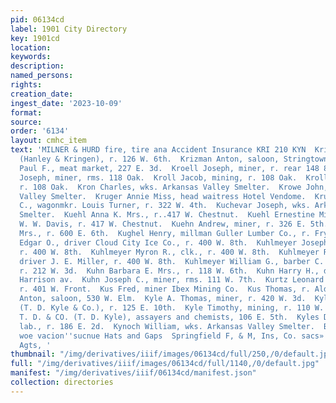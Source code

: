 ```yaml
---
pid: 06134cd
label: 1901 City Directory
key: 1901cd
location: 
keywords: 
description: 
named_persons: 
rights: 
creation_date: 
ingest_date: '2023-10-09'
format: 
source: 
order: '6134'
layout: cmhc_item
text: 'MILNER & HURD fire, tire ana Accident Insurance KRI 210 KYN  Kringen Lena Miss
  (Hanley & Kringen), r. 126 W. 6th.  Krizman Anton, saloon, Stringtown.  Kroeling
  Paul F., meat market, 227 E. 3d.  Kroell Joseph, miner, r. rear 148 8. Toledo av.  Kroeli
  Joseph, miner, rms. 118 Oak.  Kroll Jacob, mining, r. 108 Oak.  Kroll Joseph, miner,
  r. 108 Oak.  Kron Charles, wks. Arkansas Valley Smelter.  Krowe John, wks. Arkansas
  Valley Smelter.  Kruger Annie Miss, head waitress Hotel Vendome.  Kruse Charles
  C., wagonmkr. Louis Turner, r. 322 W. 4th.  Kuchevar Joseph, wks. Arkansas Valley
  Smelter.  Kuehl Anna K. Mrs., r..417 W. Chestnut.  Kuehl Ernestine Miss, stenographer
  W. W. Davis, r. 417 W. Chestnut.  Kuehn Andrew, miner, r. 326 E. 5th.  Kuehn Wilhelmina
  Mrs., r. 600 E. 6th.  Kughel Henry, millman Guller Lumber Co., r. Fryer Hill.  Kuhlmeyer
  Edgar O., driver Cloud City Ice Co., r. 400 W. 8th.  Kuhlmeyer Joseph, engineer,
  r. 400 W. 8th.  Kuhlmeyer Myron R., clk., r. 400 W. 8th.  Kuhlmeyer Rudolph A.,
  driver J. E. Miller, r. 400 W. 8th.  Kuhlmeyer William G., barber C. E. Goodfriend,
  r. 212 W. 3d.  Kuhn Barbara E. Mrs., r. 118 W. 6th.  Kuhn Harry H., dentist, 309
  Harrison av.  Kuhn Joseph C., miner, rms. 111 W. 7th.  Kurtz Leonard B., engineer,
  r. 401 W. Front.  Kus Fred, miner Ibex Mining Co.  Kus Thomas, r. Alder and 19th.  Kuss
  Anton, saloon, 530 W. Elm.  Kyle A. Thomas, miner, r. 420 W. 3d.  Kyle Thomas D.
  (T. D. Kyle & Co.), r. 125 E. 10th.  Kyle Timothy, mining, r. 110 W. 9th.  KYLE
  T. D. & CO. (T. D. Kyle), assayers and chemists, 106 E. 5th.  Kyles Daniel, col’d,
  lab., r. 186 E. 2d.  Kynoch William, wks. Arkansas Valley Smelter.  Boots and Shoes
  woe vacion''sucnue Hats and Gaps  Springfield F, & M, Ins, Co. sacs». Powell & Smith,
  Agts, '
thumbnail: "/img/derivatives/iiif/images/06134cd/full/250,/0/default.jpg"
full: "/img/derivatives/iiif/images/06134cd/full/1140,/0/default.jpg"
manifest: "/img/derivatives/iiif/06134cd/manifest.json"
collection: directories
---
```

